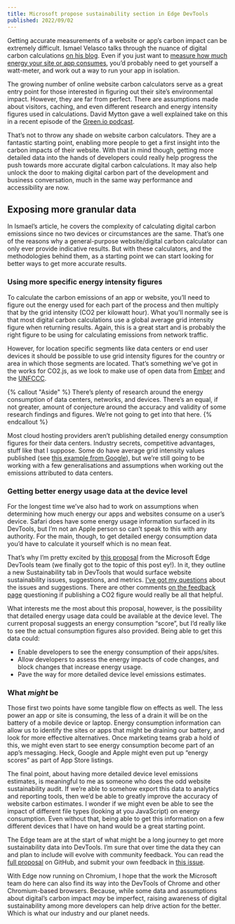 ```yaml
---
title: Microsoft propose sustainability section in Edge DevTools
published: 2022/09/02
---
```


Getting accurate measurements of a website or app’s carbon impact can be extremely difficult. Ismael Velasco talks through the nuance of digital carbon calculations [on his blog](https://ismaelvelasco.dev/emissions-in-1gb). Even if you just want to [measure how much energy your site or app consumes](https://greensoftware.foundation/articles/how-to-measure-the-energy-consumption-of-your-frontend-application?utm_source=pocket_mylist), you’d probably need to get yourself a watt-meter, and work out a way to run your app in isolation.

The growing number of online website carbon calculators serve as a great entry point for those interested in figuring out their site’s environmental impact. However, they are far from perfect. There are assumptions made about visitors, caching, and even different research and energy intensity figures used in calculations. David Mytton gave a well explained take on this in a recent episode of the [Green.io podcast](https://greenio.gaelduez.com/e/5nzm9wk8-ep6-david-mytton-bringing-reliable-and-transparent-information-to-green-it).

That’s not to throw any shade on website carbon calculators. They are a fantastic starting point, enabling more people to get a first insight into the carbon impacts of their website. With that in mind though, getting more detailed data into the hands of developers could really help progress the push towards more accurate digital carbon calculations. It may also help unlock the door to making digital carbon part of the development and business conversation, much in the same way performance and accessibility are now.

## Exposing more granular data

In Ismael’s article, he covers the complexity of calculating digital carbon emissions since no two devices or circumstances are the same. That’s one of the reasons why a general-purpose website/digital carbon calculator can only ever provide indicative results. But with these calculators, and the methodologies behind them, as a starting point we can start looking for better ways to get more accurate results.

### Using more specific energy intensity figures

To calculate the carbon emissions of an app or website, you’ll need to figure out the energy used for each part of the process and then multiply that by the grid intensity (CO2 per kilowatt hour). What you’ll normally see is that most digital carbon calculations use a global average grid intensity figure when returning results. Again, this is a great start and is probably the right figure to be using for calculating emissions from network traffic.

However, for location specific segments like data centers or end user devices it should be possible to use grid intensity figures for the country or area in which those segments are located. That’s something we’ve got in the works for CO2.js, as we look to make use of open data from [Ember](https://www.notion.so/Microsoft-propose-sustainability-section-in-Edge-DevTools-4ca5cdd814ee42db8b5fdb0b8192e5dc) and the [UNFCCC](https://github.com/thegreenwebfoundation/co2.js/issues/97).

{% callout "Aside" %}
There’s plenty of research around the energy consumption of data centers, networks, and devices. There’s an equal, if not greater, amount of conjecture around the accuracy and validity of some research findings and figures. We’re not going to get into that here.
{% endcallout %}

Most cloud hosting providers aren’t publishing detailed energy consumption figures for their data centers. Industry secrets, competitive advantages, stuff like that I suppose. Some do have average grid intensity values published (see [this example from Google](https://cloud.google.com/sustainability/region-carbon#data)), but we’re still going to be working with a few generalisations and assumptions when working out the emissions attributed to data centers.

### Getting better energy usage data at the device level

For the longest time we’ve also had to work on assumptions when determining how much energy our apps and websites consume on a user’s device. Safari does have some energy usage information surfaced in its DevTools, but I’m not an Apple person so can’t speak to this with any authority. For the main, though, to get detailed energy consumption data you’d have to calculate it yourself which is no mean feat.

That’s why I’m pretty excited by [this proposal](https://github.com/MicrosoftEdge/DevTools/blob/main/explainers/Sustainability/explainer.md) from the Microsoft Edge DevTools team (we finally got to the topic of this post ey!). In it, they outline a new Sustainability tab in DevTools that would surface website sustainability issues, suggestions, and metrics. [I’ve got my questions](https://github.com/MicrosoftEdge/DevTools/issues/92#issuecomment-1226711956) about the issues and suggestions. There are other comments [on the feedback page](https://github.com/MicrosoftEdge/DevTools/issues/92) questioning if publishing a CO2 figure would really be all that helpful.

What interests me the most about this proposal, however, is the possibility that detailed energy usage data could be available at the device level. The current proposal suggests an energy consumption “score”, but I’d really like to see the actual consumption figures also provided. Being able to get this data could:

- Enable developers to see the energy consumption of their apps/sites.
- Allow developers to assess the energy impacts of code changes, and block changes that increase energy usage.
- Pave the way for more detailed device level emissions estimates.

### What _might_ be

Those first two points have some tangible flow on effects as well. The less power an app or site is consuming, the less of a drain it will be on the battery of a mobile device or laptop. Energy consumption information can allow us to identify the sites or apps that might be draining our battery, and look for more effective alternatives. Once marketing teams grab a hold of this, we might even start to see energy consumption become part of an app’s messaging. Heck, Google and Apple might even put up “energy scores” as part of App Store listings.

The final point, about having more detailed device level emissions estimates, is meaningful to me as someone who does the odd website sustainability audit. If we’re able to somehow export this data to analytics and reporting tools, then we’d be able to greatly improve the accuracy of website carbon estimates. I wonder if we might even be able to see the impact of different file types (looking at you JavaScript) on energy consumption. Even without that, being able to get this information on a few different devices that I have on hand would be a great starting point.

The Edge team are at the start of what might be a long journey to get more sustainability data into DevTools. I’m sure that over time the data they can and plan to include will evolve with community feedback. You can read the [full proposal](https://github.com/MicrosoftEdge/DevTools/blob/main/explainers/Sustainability/explainer.md) on GitHub, and submit your own feedback in [this issue](https://github.com/MicrosoftEdge/DevTools/issues/92).

With Edge now running on Chromium, I hope that the work the Microsoft team do here can also find its way into the DevTools of Chrome and other Chromium-based browsers. Because, while some data and assumptions about digital’s carbon impact _may_ be imperfect, raising awareness of digital sustainability among more developers can help drive action for the better. Which is what our industry and our planet needs.
